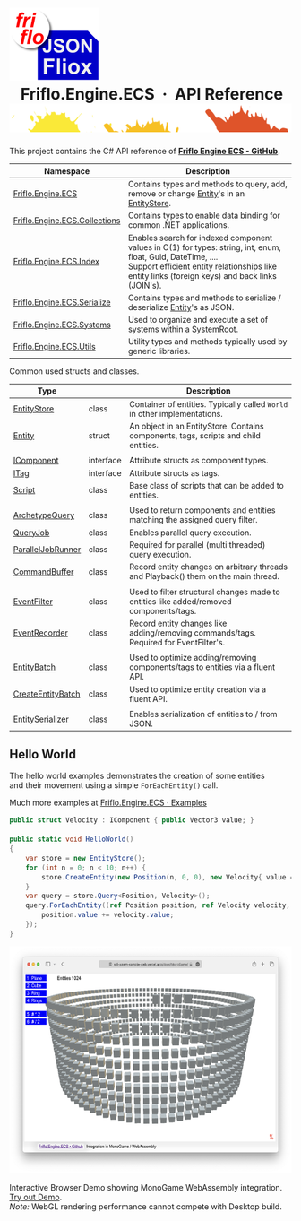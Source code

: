 # ![logo](docs/images/Json-Fliox.svg)   **Friflo.Engine.ECS  ·  API Reference**![SPLASH](docs/images/paint-splatter.svg)


This project contains the C# API reference of [**Friflo Engine ECS - GitHub**](https://github.com/friflo/Friflo.Engine.ECS).    

| Namespace                                                             | Description                                                                                                                   |
| --------------------------------------------------------------------- | ----------------------------------------------------------------------------------------------------------------------------- |
| [Friflo.Engine.ECS](api/Friflo.Engine.ECS.md)                         | Contains types and methods to query, add, remove or change [Entity](api/Entity.md)'s in an [EntityStore](api/EntityStore.md). |
| [Friflo.Engine.ECS.Collections](api/Friflo.Engine.ECS.Collections.md) | Contains types to enable data binding for common .NET applications.                                                           |
| [Friflo.Engine.ECS.Index](api/Friflo.Engine.ECS.Index.md)             | Enables search for indexed component values in O(1) for types: string, int, enum, float, Guid, DateTime, .... <br/>Support efficient entity relationships like entity links (foreign keys) and back links (JOIN's).|
| [Friflo.Engine.ECS.Serialize](api/Friflo.Engine.ECS.Serialize.md)     | Contains types and methods to serialize / deserialize [Entity](api/Entity.md)'s as JSON.                                      |
| [Friflo.Engine.ECS.Systems](api/Friflo.Engine.ECS.Systems.md)         | Used to organize and execute a set of systems within a [SystemRoot](api/SystemRoot.md).                                       |
| [Friflo.Engine.ECS.Utils](api/Friflo.Engine.ECS.Utils.md)             | Utility types and methods typically used by generic libraries.                                                                |

Common used structs and classes.

| Type                                          |           | Description
| --------------------------------------------- | --------- | -----------------------------
| [EntityStore](api/EntityStore.md)             | class     | Container of entities. Typically called `World` in other implementations.
| [Entity](api/Entity.md)                       | struct    | An object in an EntityStore. Contains components, tags, scripts and child entities.
|                                               |           |
| [IComponent](api/IComponent.md)               | interface | Attribute structs as component types.
| [ITag](api/ITag.md)                           | interface | Attribute structs as tags.
| [Script](api/Script.md)                       | class     | Base class of scripts that can be added to entities.
|                                               |           |
| [ArchetypeQuery](api/ArchetypeQuery.md)       | class     | Used to return components and entities matching the assigned query filter.
| [QueryJob](api/QueryJob.md)                   | class     | Enables parallel query execution.
| [ParallelJobRunner](api/ParallelJobRunner.md) | class     | Required for parallel (multi threaded) query execution.
| [CommandBuffer](api/CommandBuffer.md)         | class     | Record entity changes on arbitrary threads and Playback() them on the main thread.
|                                               |           |
| [EventFilter](api/EventFilter.md)             | class     | Used to filter structural changes made to entities like added/removed components/tags.
| [EventRecorder](api/EventRecorder.md)         | class     | Record entity changes like adding/removing commands/tags. Required for EventFilter's.
|                                               |           |
| [EntityBatch](api/EntityBatch.md)             | class     | Used to optimize adding/removing components/tags to entities via a fluent API.
| [CreateEntityBatch](api/CreateEntityBatch.md) | class     | Used to optimize entity creation via a fluent API.
|                                               |           |
| [EntitySerializer](api/EntitySerializer.md)   | class     | Enables serialization of entities to / from JSON.


## Hello World

The hello world examples demonstrates the creation of some entities  
and their movement using a simple `ForEachEntity()` call.  

Much more examples at [Friflo.Engine.ECS · Examples](https://github.com/friflo/Friflo.Engine.ECS#-examples)

```csharp
public struct Velocity : IComponent { public Vector3 value; }

public static void HelloWorld()
{
    var store = new EntityStore();
    for (int n = 0; n < 10; n++) {
        store.CreateEntity(new Position(n, 0, 0), new Velocity{ value = new Vector3(0, n, 0)});
    }
    var query = store.Query<Position, Velocity>();
    query.ForEachEntity((ref Position position, ref Velocity velocity, Entity entity) => {
        position.value += velocity.value;
    });
}
```

<a href="https://sdl-wasm-sample-web.vercel.app/docs/MonoGame/">
<img src="https://raw.githubusercontent.com/friflo/Friflo.Engine-docs/main/docs/images/MonoGame-wasm.png" width="600" height="405"/>
</a>

Interactive Browser Demo showing MonoGame WebAssembly integration. [Try out Demo](https://sdl-wasm-sample-web.vercel.app/docs/MonoGame/).  
*Note:* WebGL rendering performance cannot compete with Desktop build.